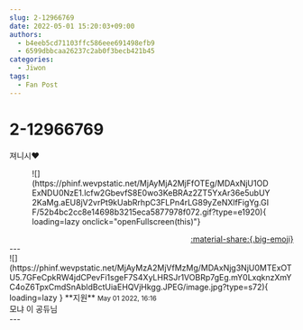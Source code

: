 ```yaml
---
slug: 2-12966769
date: 2022-05-01 15:20:03+09:00
authors:
  - b4eeb5cd71103ffc586eee691498efb9
  - 6599dbbcaa26237c2ab0f3becb421b45
categories:
  - Jiwon
tags:
  - Fan Post
---
```


# 2-12966769

<div class="post-container" markdown="1">
<div class="content-container md-sidebar__scrollwrap" markdown="1">

져니시❤️
<figure markdown="1">
![](https://phinf.wevpstatic.net/MjAyMjA2MjFfOTEg/MDAxNjU1ODExNDU0NzE1.lcfw2GbevfS8E0wo3KeBRAz2ZT5YxAr36e5ubUY2KaMg.aEU8jV2vrPt9kUabRrhpC3FLPn4rLG89yZeNXlfFigYg.GIF/52b4bc2cc8e14698b3215eca5877978f072.gif?type=e1920){ loading=lazy onclick="openFullscreen(this)"}
</figure>


</div>
</div>

<div style="text-align: right;" markdown="1">
<a href="https://weverse.io/fromis9/fanpost/2-12966769" style="text-align: right;">:material-share:{.big-emoji}</a>
</div>
---

<div class="comments-container md-sidebar__scrollwrap" markdown="1">
<div class="comment" markdown="1">
<div class='id-container' markdown="1">
![](https://phinf.wevpstatic.net/MjAyMzA2MjVfMzMg/MDAxNjg3NjU0MTExOTU5.7GFeCpkRW4jdCPevFi1sgeF7S4XyLHRSJr1VOBRp7gEg.mY0LxqknzXmYC4oZ6TpxCmdSnAbldBctUiaEHQVjHkgg.JPEG/image.jpg?type=s72){ loading=lazy }
**<span class="artist">지원</span>** <small>May 01 2022, 16:16</small><br>
</div>
<div class='comment-body' markdown="1">
모냐 이 공듀님
</div>
</div>
</div>
---
